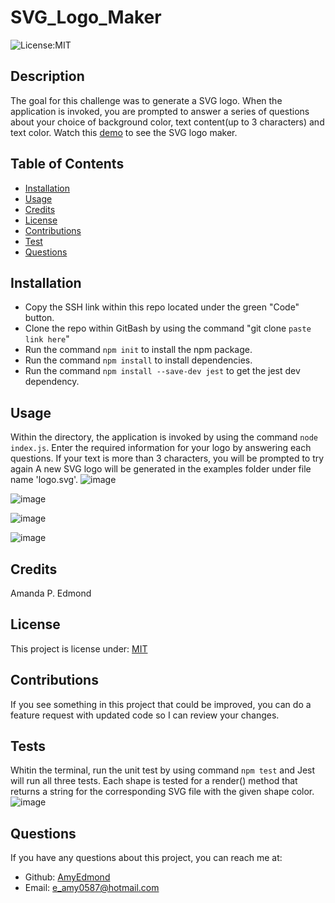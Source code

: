 # SVG_Logo_Maker

![License:MIT](http://img.shields.io/badge/license-MIT-blue.svg)

## Description

The goal for this challenge was to generate a SVG logo. When the application is invoked, you are prompted to answer a series of questions about your choice of background color, text content(up to 3 characters) and text color. Watch this [demo](https://watch.screencastify.com/v/Iw67DI2YmrxVs8I51sOb) to see the SVG logo maker.

## Table of Contents

* [Installation](#installation)
* [Usage](#usage)
* [Credits](#credits)
* [License](#license)
* [Contributions](#contributions)
* [Test](#tests)
* [Questions](#questions)

## Installation

* Copy the SSH link within this repo located under the green "Code" button.
* Clone the repo within GitBash by using the command "git clone `paste link here`"
* Run the command `npm init` to install the npm package.
* Run the command `npm install` to install dependencies.
* Run the command `npm install --save-dev jest` to get the jest dev dependency.


## Usage

Within the directory, the application is invoked by using the command `node index.js`.
Enter the required information for your logo by answering each questions. If your text is more than 3 characters, you will be prompted to try again 
A new SVG logo will be generated in the examples folder under file name 'logo.svg'. 
![image](https://user-images.githubusercontent.com/122325607/234724496-cdc1280b-232a-47c6-938d-8b61b4814454.png)

![image](https://user-images.githubusercontent.com/122325607/234721879-ce308582-c447-43db-b41d-c39f66113f9b.png)

![image](https://user-images.githubusercontent.com/122325607/234727436-75d82bf1-fdb8-440c-af06-975e14cfa0b0.png)

![image](https://user-images.githubusercontent.com/122325607/234723114-11cf619b-8447-46f5-bbe7-3ac1249ec1d1.png)


## Credits

Amanda P. Edmond

## License

This project is license under: [MIT](https://lbesson.mit-license.org/)

## Contributions

If you see something in this project that could be improved, you can do a feature request with updated code so I can review your changes.


## Tests
Whitin the terminal, run the unit test by using command `npm test` and Jest will run all three tests. 
Each shape is tested for a render() method that returns a string for the corresponding SVG file with the given shape color.
![image](https://user-images.githubusercontent.com/122325607/234724652-725f7644-b629-49be-84fe-b9f5b60c45a3.png)

## Questions

If you have any questions about this project, you can reach me at:
* Github: [AmyEdmond](https://github.com/AmyEdmond)
* Email: [e_amy0587@hotmail.com](e_amy0587@hotmail.com)

